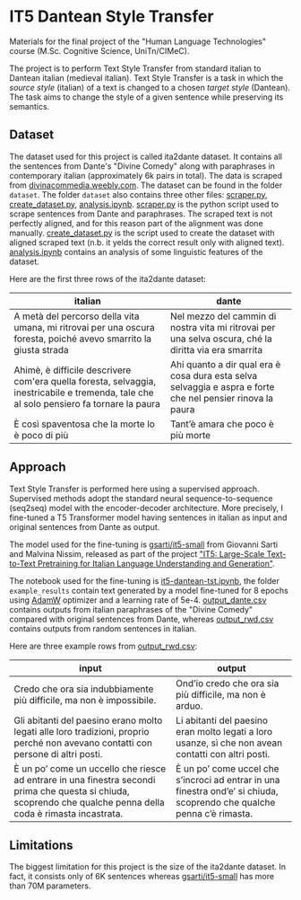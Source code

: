# IT5 Dantean Style Transfer

Materials for the final project of the "Human Language Technologies" course (M.Sc. Cognitive Science, UniTn/CIMeC).

The project is to perform Text Style Transfer from standard italian to Dantean italian (medieval italian). Text Style Transfer is a task in which the *source style* (italian) of a text is changed to a chosen *target style* (Dantean). The task aims to change the style of a given sentence while preserving its semantics.

## Dataset

The dataset used for this project is called ita2dante dataset. It contains all the sentences from Dante's "Divine Comedy" along with paraphrases in contemporary italian (approximately 6k pairs in total). The data is scraped from [divinacommedia.weebly.com](https://divinacommedia.weebly.com/). The dataset can be found in the folder `dataset`. The folder `dataset` also contains three other files: [scraper.py](dataset/scraper.py), [create_dataset.py](dataset/create_dataset.py), [analysis.ipynb](dataset/analysis.ipynb). [scraper.py](dataset/scraper.py) is the python script used to scrape sentences from Dante and paraphrases. The scraped text is not perfectly aligned, and for this reason part of the alignment was done manually. [create_dataset.py](dataset/create_dataset.py) is the script used to create the dataset with aligned scraped text (n.b. it yelds the correct result only with aligned text). [analysis.ipynb](dataset/analysis.ipynb) contains an analysis of some linguistic features of the dataset.



Here are the first three rows of the ita2dante dataset:

italian | dante
------------- | -------------
A metà del percorso della vita umana, mi ritrovai per una oscura foresta, poiché avevo smarrito la giusta strada  | Nel mezzo del cammin di nostra vita mi ritrovai per una selva oscura, ché la diritta via era smarrita
Ahimè, è difficile descrivere com'era quella foresta, selvaggia, inestricabile e tremenda, tale che al solo pensiero fa tornare la paura | Ahi quanto a dir qual era è cosa dura esta selva selvaggia e aspra e forte che nel pensier rinova la paura
È così spaventosa che la morte lo è poco di più | Tant’è amara che poco è più morte

## Approach

Text Style Transfer is performed here using a supervised approach. Supervised methods adopt the standard neural sequence-to-sequence (seq2seq) model with the encoder-decoder architecture. More precisely, I fine-tuned a T5 Transformer model having sentences in italian as input and original sentences from Dante as output. 

The model used for the fine-tuning is [gsarti/it5-small](https://huggingface.co/gsarti/it5-small) from Giovanni Sarti and Malvina Nissim, released as part of the project ["IT5: Large-Scale Text-to-Text Pretraining for Italian Language Understanding and Generation"](https://arxiv.org/abs/2203.03759).

The notebook used for the fine-tuning is [it5-dantean-tst.ipynb](it5-dantean-tst.ipynb), the folder `example_results` contain text generated by a model fine-tuned for 8 epochs using [AdamW](https://pytorch.org/docs/stable/generated/torch.optim.AdamW.html) optimizer and a learning rate of 5e-4. [output_dante.csv](example_results/output_dante.csv) contains outputs from italian paraphrases of the "Divine Comedy" compared with original sentences from Dante, whereas [output_rwd.csv](example_results/output_rwd.csv) contains outputs from random sentences in italian.

Here are three example rows from [output_rwd.csv](example_results/output_rwd.csv):

input | output
------------- | -------------
Credo che ora sia indubbiamente più difficile, ma non è impossibile. | Ond’io credo che ora sia più difficile, ma non è arduo.
Gli abitanti del paesino erano molto legati alle loro tradizioni, proprio perché non avevano contatti con persone di altri posti. | Li abitanti del paesino eran molto legati a loro usanze, sì che non avean contatti con altri posti.
È un po’ come un uccello che riesce ad entrare in una finestra secondi prima che questa si chiuda, scoprendo che qualche penna della coda è rimasta incastrata. | È un po’ come uccel che s’incroci ad entrar in una finestra ond’e’ si chiuda, scoprendo che qualche penna c’è rimasta.

## Limitations

The biggest limitation for this project is the size of the ita2dante dataset. In fact, it consists only of 6K sentences whereas [gsarti/it5-small](https://huggingface.co/gsarti/it5-small) has more than 70M parameters.

